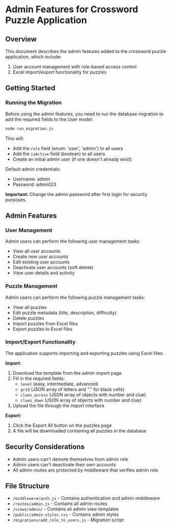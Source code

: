 # Admin Features for Crossword Puzzle Application

## Overview

This document describes the admin features added to the crossword puzzle application, which include:

1. User account management with role-based access control
2. Excel import/export functionality for puzzles

## Getting Started

### Running the Migration

Before using the admin features, you need to run the database migration to add the required fields to the User model:

```bash
node run_migration.js
```

This will:
- Add the `role` field (enum: 'user', 'admin') to all users
- Add the `isActive` field (boolean) to all users
- Create an initial admin user (if one doesn't already exist)

Default admin credentials:
- Username: admin
- Password: admin123

**Important:** Change the admin password after first login for security purposes.

## Admin Features

### User Management

Admin users can perform the following user management tasks:
- View all user accounts
- Create new user accounts
- Edit existing user accounts
- Deactivate user accounts (soft delete)
- View user details and activity

### Puzzle Management

Admin users can perform the following puzzle management tasks:
- View all puzzles
- Edit puzzle metadata (title, description, difficulty)
- Delete puzzles
- Import puzzles from Excel files
- Export puzzles to Excel files

### Import/Export Functionality

The application supports importing and exporting puzzles using Excel files:

**Import:**
1. Download the template from the admin import page
2. Fill in the required fields:
   - `level` (easy, intermediate, advanced)
   - `grid` (JSON array of letters and "." for black cells)
   - `clues_across` (JSON array of objects with number and clue)
   - `clues_down` (JSON array of objects with number and clue)
3. Upload the file through the import interface

**Export:**
1. Click the Export All button on the puzzles page
2. A file will be downloaded containing all puzzles in the database

## Security Considerations

- Admin users can't demote themselves from admin role
- Admin users can't deactivate their own accounts
- All admin routes are protected by middleware that verifies admin role

## File Structure

- `/middleware/auth.js` - Contains authentication and admin middleware
- `/routes/admin.js` - Contains all admin routes
- `/views/admin/` - Contains all admin view templates
- `/public/admin-styles.css` - Contains admin styles
- `/migrations/add_role_to_users.js` - Migration script
